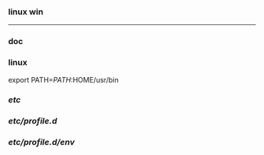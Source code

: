 ### linux win
---

### doc

### linux
export PATH=$PATH:$HOME/usr/bin

### *etc*
### *etc/profile.d*
### *etc/profile.d/env*















































